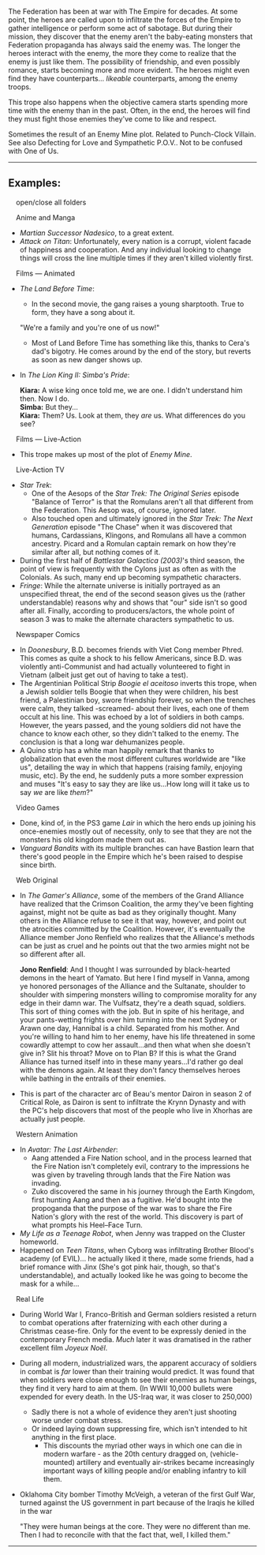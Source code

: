 The Federation has been at war with The Empire for decades. At some point, the heroes are called upon to infiltrate the forces of the Empire to gather intelligence or perform some act of sabotage. But during their mission, they discover that the enemy aren't the baby-eating monsters that Federation propaganda has always said the enemy was. The longer the heroes interact with the enemy, the more they come to realize that the enemy is just like them. The possibility of friendship, and even possibly romance, starts becoming more and more evident. The heroes might even find they have counterparts... _likeable_ counterparts, among the enemy troops.

This trope also happens when the objective camera starts spending more time with the enemy than in the past. Often, in the end, the heroes will find they must fight those enemies they've come to like and respect.

Sometimes the result of an Enemy Mine plot. Related to Punch-Clock Villain. See also Defecting for Love and Sympathetic P.O.V.. Not to be confused with One of Us.

___

## Examples:

    open/close all folders 

    Anime and Manga 

-   _Martian Successor Nadesico_, to a great extent.
-   _Attack on Titan_: Unfortunately, every nation is a corrupt, violent facade of happiness and cooperation. And any individual looking to change things will cross the line multiple times if they aren't killed violently first.

    Films — Animated 

-   _The Land Before Time_:
    
    -   In the second movie, the gang raises a young sharptooth. True to form, they have a song about it.
    
    "We're a family and you're one of us now!"
    
    -   Most of Land Before Time has something like this, thanks to Cera's dad's bigotry. He comes around by the end of the story, but reverts as soon as new danger shows up.
-   In _The Lion King II: Simba's Pride_:
    
    **Kiara:** A wise king once told me, we are one. I didn't understand him then. Now I do.  
    **Simba:** But they...  
    **Kiara:** Them? Us. Look at them, they _are_ us. What differences do you see?
    

    Films — Live-Action 

-   This trope makes up most of the plot of _Enemy Mine_.

    Live-Action TV 

-   _Star Trek_:
    -   One of the Aesops of the _Star Trek: The Original Series_ episode "Balance of Terror" is that the Romulans aren't all that different from the Federation. This Aesop was, of course, ignored later.
    -   Also touched open and ultimately ignored in the _Star Trek: The Next Generation_ episode "The Chase" when it was discovered that humans, Cardassians, Klingons, and Romulans all have a common ancestry. Picard and a Romulan captain remark on how they're similar after all, but nothing comes of it.
-   During the first half of _Battlestar Galactica (2003)_'s third season, the point of view is frequently with the Cylons just as often as with the Colonials. As such, many end up becoming sympathetic characters.
-   _Fringe_: While the alternate universe is initially portrayed as an unspecified threat, the end of the second season gives us the (rather understandable) reasons why and shows that "our" side isn't so good after all. Finally, according to producers/actors, the whole point of season 3 was to make the alternate characters sympathetic to us.

    Newspaper Comics 

-   In _Doonesbury_, B.D. becomes friends with Viet Cong member Phred. This comes as quite a shock to his fellow Americans, since B.D. was violently anti-Communist and had actually volunteered to fight in Vietnam (albeit just get out of having to take a test).
-   The Argentinian Political Strip _Boogie el aceitoso_ inverts this trope, when a Jewish soldier tells Boogie that when they were children, his best friend, a Palestinian boy, swore friendship forever, so when the trenches were calm, they talked -screamed- about their lives, each one of them occult at his line. This was echoed by a lot of soldiers in both camps. However, the years passed, and the young soldiers did not have the chance to know each other, so they didn't talked to the enemy. The conclusion is that a long war dehumanizes people.
-   A Quino strip has a white man happily remark that thanks to globalization that even the most different cultures worldwide are "like us", detailing the way in which that happens (raising family, enjoying music, etc). By the end, he suddenly puts a more somber expression and muses "It's easy to say they are like us...How long will it take us to say _we_ are like _them_?"

    Video Games 

-   Done, kind of, in the PS3 game _Lair_ in which the hero ends up joining his once-enemies mostly out of necessity, only to see that they are not the monsters his old kingdom made them out as.
-   _Vanguard Bandits_ with its multiple branches can have Bastion learn that there's good people in the Empire which he's been raised to despise since birth.

    Web Original 

-   In _The Gamer's Alliance_, some of the members of the Grand Alliance have realized that the Crimson Coalition, the army they've been fighting against, might not be quite as bad as they originally thought. Many others in the Alliance refuse to see it that way, however, and point out the atrocities committed by the Coalition. However, it's eventually the Alliance member Jono Renfield who realizes that the Alliance's methods can be just as cruel and he points out that the two armies might not be so different after all.
    
    **Jono Renfield**: And I thought I was surrounded by black-hearted demons in the heart of Yamato. But here I find myself in Vanna, among ye honored personages of the Alliance and the Sultanate, shoulder to shoulder with simpering monsters willing to compromise morality for any edge in their damn war. The Vulfsatz, they're a death squad, soldiers. This sort of thing comes with the job. But in spite of his heritage, and your pants-wetting frights over him turning into the next Sydney or Arawn one day, Hannibal is a child. Separated from his mother. And you're willing to hand him to her enemy, have his life threatened in some cowardly attempt to cow her assault...and then what when she doesn't give in? Slit his throat? Move on to Plan B? If this is what the Grand Alliance has turned itself into in these many years...I'd rather go deal with the demons again. At least they don't fancy themselves heroes while bathing in the entrails of their enemies.
    
-   This is part of the character arc of Beau's mentor Dairon in season 2 of Critical Role, as Dairon is sent to infiltrate the Krynn Dynasty and with the PC's help discovers that most of the people who live in Xhorhas are actually just people.

    Western Animation 

-   In _Avatar: The Last Airbender_:
    -   Aang attended a Fire Nation school, and in the process learned that the Fire Nation isn't completely evil, contrary to the impressions he was given by traveling through lands that the Fire Nation was invading.
    -   Zuko discovered the same in his journey through the Earth Kingdom, first hunting Aang and then as a fugitive. He'd bought into the propoganda that the purpose of the war was to share the Fire Nation's glory with the rest of the world. This discovery is part of what prompts his Heel–Face Turn.
-   _My Life as a Teenage Robot_, when Jenny was trapped on the Cluster homeworld.
-   Happened on _Teen Titans_, when Cyborg was infiltrating Brother Blood's academy (of EVIL)... he actually liked it there, made some friends, had a brief romance with Jinx (She's got pink hair, though, so that's understandable), and actually looked like he was going to become the mask for a while...

    Real Life 

-   During World War I, Franco-British and German soldiers resisted a return to combat operations after fraternizing with each other during a Christmas cease-fire. Only for the event to be expressly denied in the contemporary French media. _Much_ later it was dramatised in the rather excellent film _Joyeux Noël_.
-   During all modern, industrialized wars, the apparent accuracy of soldiers in combat is _far_ lower than their training would predict. It was found that when soldiers were close enough to see their enemies as human beings, they find it very hard to aim at them. (In WWII 10,000 bullets were expended for every death. In the US-Iraq war, it was closer to 250,000)
    -   Sadly there is not a whole of evidence they aren't just shooting worse under combat stress.
    -   Or indeed laying down suppressing fire, which isn't intended to hit anything in the first place.
        -   This discounts the myriad other ways in which one can die in modern warfare - as the 20th century dragged on, (vehicle-mounted) artillery and eventually air-strikes became increasingly important ways of killing people and/or enabling infantry to kill them.
-   Oklahoma City bomber Timothy McVeigh, a veteran of the first Gulf War, turned against the US government in part because of the Iraqis he killed in the war
    
    "They were human beings at the core. They were no different than me. Then I had to reconcile with that the fact that, well, I killed them."
    

___